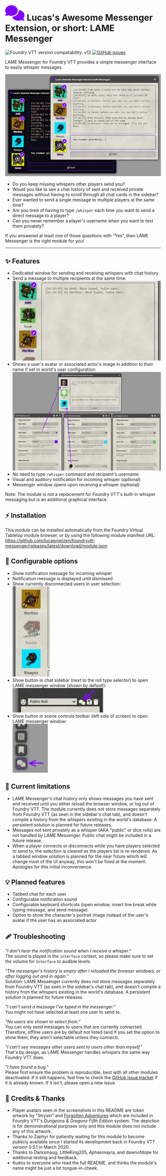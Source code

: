 # ![logo](https://github.com/lucasmetzen/foundryvtt-messenger/blob/main/docs/logo.svg?raw=true) Lucas's Awesome Messenger Extension, or short: LAME Messenger

![Foundry VTT version compatability: v12](https://img.shields.io/badge/Foundry_VTT-v12-informational)
[![GitHub issues](https://img.shields.io/github/issues/lucasmetzen/foundryvtt-messenger/bug.svg)](https://github.com/lucasmetzen/foundryvtt-messenger/issues/)

LAME Messenger for Foundry VTT provides a simple messenger interface to easily whisper messages.

![LAME Messenger interface introduction](https://github.com/lucasmetzen/foundryvtt-messenger/blob/main/docs/README-introduction.webp?raw=true)

- Do you keep missing whispers other players send you?
- Would you like to see a chat history of sent and received private messages without having to scroll through all chat cards in the sidebar?
- Ever wanted to send a single message to multiple players at the same time?
- Are you tired of having to type `/whisper` each time you want to send a direct message to a player?
- Can you never remember a player's username when you want to text them privately?

If you answered at least one of those questions with "Yes", then LAME Messenger is the right module for you!

---

## ✨ Features

- Dedicated window for sending and receiving whispers with chat history
- Send a message to multiple recipients at the same time:  
  ![message sent to two users](https://github.com/lucasmetzen/foundryvtt-messenger/blob/main/docs/README-message-sent-to-two-users.webp?raw=true)
- Shows a user's avatar or associated actor's image in addition to their name if set in world's user configuration:  
  ![message sent to two users](https://github.com/lucasmetzen/foundryvtt-messenger/blob/main/docs/README-user-avatar.webp?raw=true)
- No need to type `/whisper` command and recipient's username
- Visual and auditory notification for incoming whisper (optional)
- Messenger window opens upon receiving a whisper (optional) 

Note: The module is not a replacement for Foundry VTT's built-in whisper messaging but is an additional graphical interface.


## ⚡️ Installation

This module can be installed automatically from the Foundry Virtual Tabletop module browser, or by using the following module manifest URL:  
  https://github.com/lucasmetzen/foundryvtt-messenger/releases/latest/download/module.json


## 🎨 Configurable options

- Show notification message for incoming whisper
- Notification message is displayed until dismissed
- Show currently disconnected users in user selection:  
  ![disconnected users shown](https://github.com/lucasmetzen/foundryvtt-messenger/blob/main/docs/README-disconnected-users-shown.webp?raw=true)
- Show button in chat sidebar (next to the roll type selector) to open LAME messenger window (shown by default):  
  ![button in chat sidebar](https://github.com/lucasmetzen/foundryvtt-messenger/blob/main/docs/README-button-in-chat-sidebar.webp?raw=true)
- Show button in scene controls toolbar (left side of screen) to open LAME messenger window:  
  ![button in scene controls toolbar](https://github.com/lucasmetzen/foundryvtt-messenger/blob/main/docs/README-button-in-scene-controls-toolbar.webp?raw=true)


## 🚧 Current limitations

- LAME Messenger's chat history only shows messages you have sent and received until you either reload the browser window, or log out of Foundry VTT. The module currently does not store messages separately from Foundry VTT (as seen in the sidebar's chat tab), and doesn't compile a history from the whispers existing in the world's database. A persistent solution is planned for future releases.
- Messages not sent privately as a whisper (AKA "public" or dice rolls) are not handled by LAME Messenger. Public chat might be included in a future release.
- When a player connects or disconnects while you have players selected to send to, the selection is cleared as the players list is re-rendered. As a tabbed window solution is planned for the near future which will change most of the UI anyway, this won't be fixed at the moment. Apologies for this initial inconvenience.

## 💡 Planned features

- Tabbed chat for each user
- Configurable notification sound
- Configurable keyboard shortcuts (open window, insert line break while typing message, and send message)
- Option to show the character's portrait image instead of the user's avatar if the user has an associated actor


## 🩹 Troubleshooting

_"I don't hear the notification sound when I receive a whisper."_  
The sound is played in the `interface` context, so please make sure to set the volume for `Interface` to audible levels.   
 
_"The messenger's history is empty after I reloaded the browser windows, or after logging out and in again."_  
Solution: LAME Messenger currently does not store messages separately from Foundry VTT (as seen in the sidebar's chat tab), and doesn't compile a history from the whispers existing in the world's database. A persistent solution is planned for future releases.
 
_"I can't send a message I've typed in the messenger."_  
You might not have selected at least one user to send to.
 
_"No users are shown to select from."_  
You can only send messages to users that are currently connected. Therefore, offline users are by default not listed (and if you set the option to show them, they aren't selectable unless they connect).

_"I can't see messages other users sent to users other than myself."_  
That's by design, as LAME Messenger handles whispers the same way Foundry VTT does.

_"I have found a bug."_  
Please first ensure the problem is reproducible, best with all other modules deactivated. If it still happens, feel free to check the [GitHub issue tracker](https://github.com/lucasmetzen/foundryvtt-messenger/issues) if it is already known. If it isn't, please open a new issue.


## 🎉 Credits & Thanks

- Player avatars seen in the screenshots in this README are token artwork by "Stryxin" and [Forgotten Adventures](https://www.forgotten-adventures.net) which are included in Foundry VTT's _Dungeons & Dragons Fifth Edition_ system. The depiction is for demonstrational purposes only and this module does not include any of this artwork.
- Thanks to Zaphyr for patiently waiting for this module to become publicly available since I started its development back in Foundry VTT version 0.5.1 in March 2020.
- Thanks to Darksmaug, LittleKing205, Aphasmayra, and dawnofdope for additional testing and feedback.
- Kudos to everyone who read the full README, and thinks the module's name might be just a bit tongue-in-cheek.
